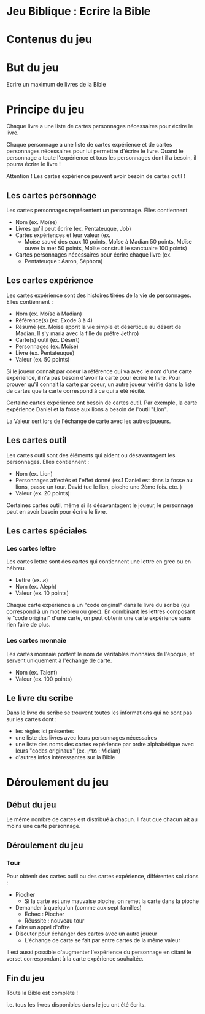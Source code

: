 # Jeu Biblique : Ecrire la Bible

# Contenus du jeu

# But du jeu

Ecrire un maximum de livres de la Bible

# Principe du jeu

Chaque livre a une liste de cartes personnages nécessaires pour écrire le livre.

Chaque personnage a une liste de cartes expérience et de cartes personnages nécessaires pour lui permettre d'écrire le livre. Quand le personnage a toute l'expérience et tous les personnages dont il a besoin, il pourra écrire le livre !

Attention ! Les cartes expérience peuvent avoir besoin de cartes outil !

## Les cartes personnage

Les cartes personnages représentent un personnage. Elles contiennent 

* Nom (ex. Moïse)
* Livres qu'il peut écrire (ex. Pentateuque, Job)
* Cartes expériences et leur valeur (ex.
	* Moïse sauvé des eaux 10 points, Moïse à Madian 50 points, Moïse ouvre la mer 50 points, Moïse construit le sanctuaire 100 points)
* Cartes personnages nécessaires pour écrire chaque livre (ex.
	* Pentateuque : Aaron, Séphora)

## Les cartes expérience

Les cartes expérience sont des histoires tirées de la vie de personnages. Elles contiennent :

* Nom (ex. Moïse à Madian)
* Référence(s) (ex. Exode 3 à 4)
* Résumé (ex. Moïse apprit la vie simple et désertique au désert de Madian. Il s'y maria avec la fille du prêtre Jethro)
* Carte(s) outil (ex. Désert)
* Personnages (ex. Moïse)
* Livre (ex. Pentateuque)
* Valeur (ex. 50 points)

Si le joueur connait par coeur la référence qui va avec le nom d'une carte expérience, il n'a pas besoin d'avoir la carte pour écrire le livre. Pour prouver qu'il connait la carte par coeur, un autre joueur vérifie dans la liste de cartes que la carte correspond à ce qui a été récité.

Certaine cartes expérience ont besoin de cartes outil. Par exemple, la carte expérience Daniel et la fosse aux lions a besoin de l'outil "Lion".

La Valeur sert lors de l'échange de carte avec les autres joueurs.

## Les cartes outil

Les cartes outil sont des éléments qui aident ou désavantagent les personnages. Elles contiennent :

* Nom (ex. Lion)
* Personnages affectés et l'effet donné (ex.1 Daniel est dans la fosse au lions, passe un tour. David tue le lion, pioche une 2ème fois. etc. )
* Valeur (ex. 20 points)

Certaines cartes outil, même si ils désavantagent le joueur, le personnage peut en avoir besoin pour écrire le livre.

## Les cartes spéciales

### Les cartes lettre

Les cartes lettre sont des cartes qui contiennent une lettre en grec ou en hébreu.

* Lettre (ex. א)
* Nom (ex. Aleph)
* Valeur (ex. 10 points)

Chaque carte expérience a un "code original" dans le livre du scribe (qui correspond à un mot hébreu ou grec). En combinant les lettres composant le "code original" d'une carte, on peut obtenir une carte expérience sans rien faire de plus.

### Les cartes monnaie

Les cartes monnaie portent le nom de véritables monnaies de l'époque, et servent uniquement à l'échange de carte.

* Nom (ex. Talent)
* Valeur (ex. 100 points)

## Le livre du scribe

Dans le livre du scribe se trouvent toutes les informations qui ne sont pas sur les cartes dont : 

* les règles ici présentes
* une liste des livres avec leurs personnages nécessaires
* une liste des noms des cartes expérience par ordre alphabétique avec leurs "codes originaux" (ex. מדין : Midian)
* d'autres infos intéressantes sur la Bible

# Déroulement du jeu

## Début du jeu

Le même nombre de cartes est distribué à chacun.
Il faut que chacun ait au moins une carte personnage.

## Déroulement du jeu

### Tour
Pour obtenir des cartes outil ou des cartes expérience, différentes solutions :

* Piocher
	* Si la carte est une mauvaise pioche, on remet la carte dans la pioche
* Demander à quelqu'un (comme aux sept familles)
	* Echec : Piocher
	* Réussite : nouveau tour
* Faire un appel d'offre
* Discuter pour échanger des cartes avec un autre joueur
	* L'échange de carte se fait par entre cartes de la même valeur

Il est aussi possible d'augmenter l'expérience du personnage en citant le verset correspondant à la carte expérience souhaitée. 

## Fin du jeu

Toute la Bible est complète !

i.e. tous les livres disponibles dans le jeu ont été écrits.
